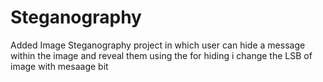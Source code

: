 # Steganography
Added Image Steganography project in which user can hide a message within the image and reveal them using the for hiding i change the LSB of image with mesaage bit
